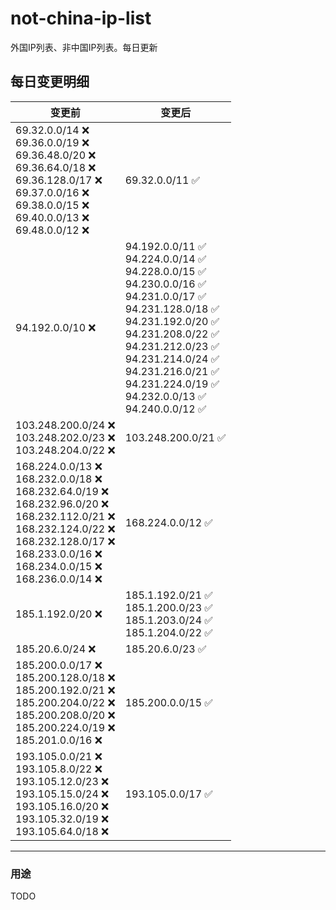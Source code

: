 # not-china-ip-list
外国IP列表、非中国IP列表。每日更新

每日变更明细
--------------------
|  变更前   | 变更后 |
|  ----  | ----  |
|  69.32.0.0/14 :x: <br> 69.36.0.0/19 :x: <br> 69.36.48.0/20 :x: <br> 69.36.64.0/18 :x: <br> 69.36.128.0/17 :x: <br> 69.37.0.0/16 :x: <br> 69.38.0.0/15 :x: <br> 69.40.0.0/13 :x: <br> 69.48.0.0/12 :x: <br> | 69.32.0.0/11 :white_check_mark: | 
|  94.192.0.0/10 :x:  | 94.192.0.0/11 :white_check_mark: <br> 94.224.0.0/14 :white_check_mark: <br> 94.228.0.0/15 :white_check_mark: <br> 94.230.0.0/16 :white_check_mark: <br> 94.231.0.0/17 :white_check_mark: <br> 94.231.128.0/18 :white_check_mark: <br> 94.231.192.0/20 :white_check_mark: <br> 94.231.208.0/22 :white_check_mark: <br> 94.231.212.0/23 :white_check_mark: <br> 94.231.214.0/24 :white_check_mark: <br> 94.231.216.0/21 :white_check_mark: <br> 94.231.224.0/19 :white_check_mark: <br> 94.232.0.0/13 :white_check_mark: <br> 94.240.0.0/12 :white_check_mark: <br>  | 
|  103.248.200.0/24 :x: <br> 103.248.202.0/23 :x: <br> 103.248.204.0/22 :x: <br> | 103.248.200.0/21 :white_check_mark: | 
|  168.224.0.0/13 :x: <br> 168.232.0.0/18 :x: <br> 168.232.64.0/19 :x: <br> 168.232.96.0/20 :x: <br> 168.232.112.0/21 :x: <br> 168.232.124.0/22 :x: <br> 168.232.128.0/17 :x: <br> 168.233.0.0/16 :x: <br> 168.234.0.0/15 :x: <br> 168.236.0.0/14 :x: <br> | 168.224.0.0/12 :white_check_mark: | 
|  185.1.192.0/20 :x:  | 185.1.192.0/21 :white_check_mark: <br> 185.1.200.0/23 :white_check_mark: <br> 185.1.203.0/24 :white_check_mark: <br> 185.1.204.0/22 :white_check_mark: <br>  | 
|  185.20.6.0/24 :x:  | 185.20.6.0/23 :white_check_mark: | 
|  185.200.0.0/17 :x: <br> 185.200.128.0/18 :x: <br> 185.200.192.0/21 :x: <br> 185.200.204.0/22 :x: <br> 185.200.208.0/20 :x: <br> 185.200.224.0/19 :x: <br> 185.201.0.0/16 :x: <br> | 185.200.0.0/15 :white_check_mark: | 
|  193.105.0.0/21 :x: <br> 193.105.8.0/22 :x: <br> 193.105.12.0/23 :x: <br> 193.105.15.0/24 :x: <br> 193.105.16.0/20 :x: <br> 193.105.32.0/19 :x: <br> 193.105.64.0/18 :x: <br> | 193.105.0.0/17 :white_check_mark: | 

--------------------
### 用途
TODO
